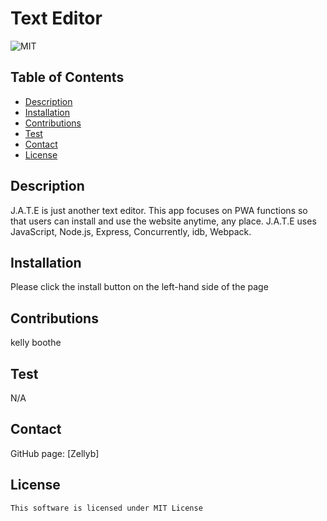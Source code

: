 # Text Editor
![MIT](https://img.shields.io/badge/license-mit-blue)

## Table of Contents
- [Description](#description)
- [Installation](#installation)
- [Contributions](#contributions)
- [Test](#test)
- [Contact](#contact)
- [License](#license)

## Description
J.A.T.E is just another text editor. This app focuses on PWA functions so that users can install and use the website anytime, any place. J.A.T.E uses JavaScript, Node.js, Express, Concurrently, idb, Webpack.

## Installation
Please click the install button on the left-hand side of the page

## Contributions
kelly boothe

## Test
N/A

## Contact
 GitHub page: [Zellyb]

## License 
    This software is licensed under MIT License
